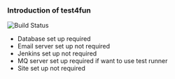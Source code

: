 ### Introduction of test4fun

![Build Status](https://travis-ci.org/cheshiret/test4fun.svg?branch=master)
 - Database set up required
 - Email server set up not required
 - Jenkins set up not required
 - MQ server set up required if want to use test runner
 - Site set up not required
